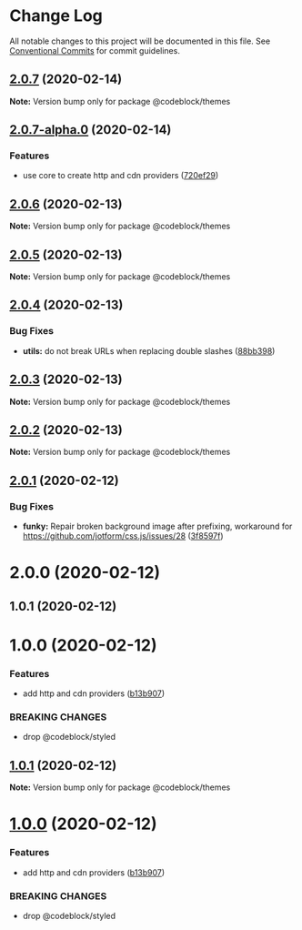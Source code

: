 # Change Log

All notable changes to this project will be documented in this file.
See [Conventional Commits](https://conventionalcommits.org) for commit guidelines.

## [2.0.7](https://github.com/codeblockjs/codeblock/compare/@codeblock/themes@2.0.7-alpha.0...@codeblock/themes@2.0.7) (2020-02-14)

**Note:** Version bump only for package @codeblock/themes





## [2.0.7-alpha.0](https://github.com/codeblockjs/codeblock/compare/@codeblock/themes@2.0.6...@codeblock/themes@2.0.7-alpha.0) (2020-02-14)


### Features

* use core to create http and cdn  providers ([720ef29](https://github.com/codeblockjs/codeblock/commit/720ef29a961d70b565a4801a2430989510aaaf17))





## [2.0.6](https://github.com/codeblockjs/codeblock/compare/@codeblock/themes@2.0.5...@codeblock/themes@2.0.6) (2020-02-13)

**Note:** Version bump only for package @codeblock/themes





## [2.0.5](https://github.com/codeblockjs/codeblock/compare/@codeblock/themes@2.0.4...@codeblock/themes@2.0.5) (2020-02-13)

**Note:** Version bump only for package @codeblock/themes





## [2.0.4](https://github.com/codeblockjs/codeblock/compare/@codeblock/themes@2.0.3...@codeblock/themes@2.0.4) (2020-02-13)


### Bug Fixes

* **utils:** do not break URLs when replacing double slashes ([88bb398](https://github.com/codeblockjs/codeblock/commit/88bb398303e86d3ff619c000ee2191ed39ed6477))





## [2.0.3](https://github.com/codeblockjs/codeblock/compare/@codeblock/themes@2.0.2...@codeblock/themes@2.0.3) (2020-02-13)

**Note:** Version bump only for package @codeblock/themes





## [2.0.2](https://github.com/codeblockjs/codeblock/compare/@codeblock/themes@2.0.1...@codeblock/themes@2.0.2) (2020-02-13)

**Note:** Version bump only for package @codeblock/themes





## [2.0.1](https://github.com/codeblockjs/codeblock/compare/@codeblock/themes@2.0.0...@codeblock/themes@2.0.1) (2020-02-12)


### Bug Fixes

* **funky:** Repair broken background image after prefixing, workaround for https://github.com/jotform/css.js/issues/28 ([3f8597f](https://github.com/codeblockjs/codeblock/commit/3f8597f8a10207e75243294434d37418dbd278b8))





# 2.0.0 (2020-02-12)



## 1.0.1 (2020-02-12)



# 1.0.0 (2020-02-12)


### Features

* add http and cdn providers ([b13b907](https://github.com/codeblockjs/codeblock/commit/b13b9076ca2a0ddf637bc2e102da6490f6b66a2e))


### BREAKING CHANGES

* drop @codeblock/styled





## [1.0.1](https://github.com/codeblockjs/codeblock/compare/v1.0.0...v1.0.1) (2020-02-12)

**Note:** Version bump only for package @codeblock/themes





# [1.0.0](https://github.com/codeblockjs/codeblock/compare/v0.0.2...v1.0.0) (2020-02-12)


### Features

* add http and cdn providers ([b13b907](https://github.com/codeblockjs/codeblock/commit/b13b9076ca2a0ddf637bc2e102da6490f6b66a2e))


### BREAKING CHANGES

* drop @codeblock/styled
